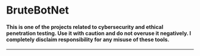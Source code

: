 # BruteBotNet
#### This is one of the projects related to cybersecurity and ethical penetration testing. Use it with caution and do not overuse it negatively. I completely disclaim responsibility for any misuse of these tools.
_____________________________________________________________________________________
